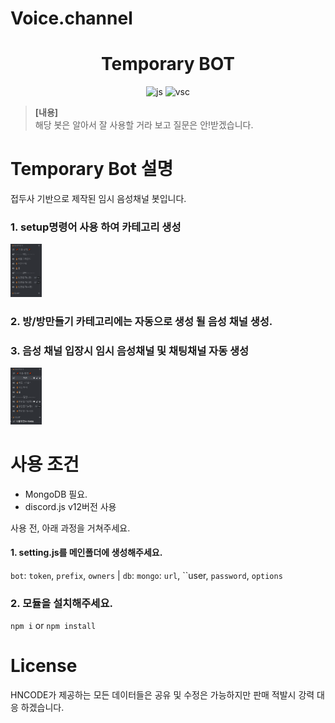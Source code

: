 ﻿# Voice.channel
<h1 align="center">Temporary BOT</h1>
<p align="center">
<img src="https://aleen42.github.io/badges/src/javascript.svg" alt="js"/>
<img src="https://aleen42.github.io/badges/src/visual_studio_code.svg" alt="vsc"/>
</p>

> **[내용]**<br/>
> 해당 봇은 알아서 잘 사용할 거라 보고 질문은 안!받겠습니다.<br/>

# Temporary Bot 설명
접두사 기반으로 제작된 임시 음성채널 봇입니다.

### 1. setup명령어 사용 하여 카테고리 생성
<img src="https://github.com/HNCODE/Voice.channel/blob/main/asset/.github/1.PNG?raw=true" width="10%" alt="command1"><br/>
### 2. 방/방만들기 카테고리에는 자동으로 생성 될 음성 채널 생성.
### 3. 음성 채널 입장시 임시 음성채널 및 채팅채널 자동 생성
<img src="https://github.com/HNCODE/Voice.channel/blob/main/asset/.github/2.png?raw=true" width="10%" alt="command2"><br/>

# 사용 조건
* MongoDB 필요.
* discord.js v12버전 사용

사용 전, 아래 과정을 거쳐주세요.
#### 1. setting.js를 메인폴더에 생성해주세요.
`bot`: `token`, `prefix`, `owners` | 
`db`: `mongo`: `url`, ``user, `password`, `options`

### 2. 모듈을 설치해주세요.
`npm i` or `npm install`

# License
HNCODE가 제공하는 모든 데이터들은 공유 및 수정은 가능하지만 판매 적발시 강력 대응 하겠습니다.
